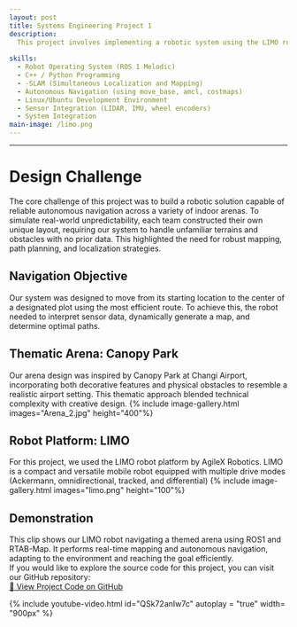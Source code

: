 ```yaml
---
layout: post
title: Systems Engineering Project 1
description:  
  This project involves implementing a robotic system using the LIMO robot platform, ROS1 (Melodic) Navigation Stack, and RTAB-Map for real-time mapping. As part of the development, we designed a 1.33m x 1.5m Changi Airport-themed arena and programmed the robot to autonomously navigate not only within our own arena but also across arenas built by other teams. Using RTAB-Map, the robot was able to generate real-time maps of both familiar and unfamiliar environments to support autonomous navigation.
  
skills: 
  - Robot Operating System (ROS 1 Melodic)
  - C++ / Python Programming
  - -SLAM (Simultaneous Localization and Mapping)
  - Autonomous Navigation (using move_base, amcl, costmaps)
  - Linux/Ubuntu Development Environment
  - Sensor Integration (LIDAR, IMU, wheel encoders)
  - System Integration
main-image: /limo.png
---
```


---
# Design Challenge
The core challenge of this project was to build a robotic solution capable of reliable autonomous navigation across a variety of indoor arenas. To simulate real-world unpredictability, each team constructed their own unique layout, requiring our system to handle unfamiliar terrains and obstacles with no prior data. This highlighted the need for robust mapping, path planning, and localization strategies.

## Navigation Objective 
Our system was designed to move from its starting location to the center of a designated plot using the most efficient route. To achieve this, the robot needed to interpret sensor data, dynamically generate a map, and determine optimal paths.


## Thematic Arena: Canopy Park
Our arena design was inspired by Canopy Park at Changi Airport, incorporating both decorative features and physical obstacles to resemble a realistic airport setting. This thematic approach blended technical complexity with creative design.
{% include image-gallery.html images="Arena_2.jpg" height="400"%}

## Robot Platform: LIMO
For this project, we used the LIMO robot platform by AgileX Robotics. LIMO is a compact and versatile mobile robot equipped with multiple drive modes (Ackermann, omnidirectional, tracked, and differential)
{% include image-gallery.html images="limo.png" height="100"%} 


## Demonstration
This clip shows our LIMO robot navigating a themed arena using ROS1 and RTAB-Map. It performs real-time mapping and autonomous navigation, adapting to the environment and reaching the goal efficiently.  
If you would like to explore the source code for this project, you can visit our GitHub repository:  
[🔗 View Project Code on GitHub](https://github.com/YongJiee/Systems-Engineering-Project-1-Group-6.git)

{% include youtube-video.html id="QSk72anIw7c" autoplay = "true" width= "900px" %}  

<br>



